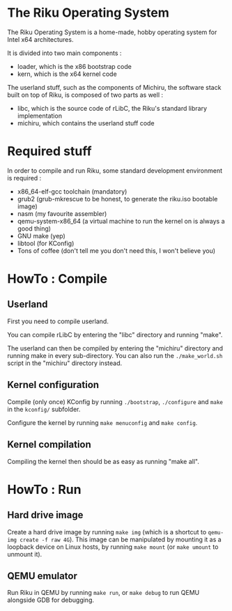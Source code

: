 # The Riku Operating System 
The Riku Operating System is a home-made, hobby operating system for Intel x64 architectures.

It is divided into two main components :
- loader, which is the x86 bootstrap code
- kern, which is the x64 kernel code

The userland stuff, such as the components of Michiru, the software stack built on top of Riku, is composed of two parts as well :
- libc, which is the source code of rLibC, the Riku's standard library implementation
- michiru, which contains the userland stuff code

# Required stuff
In order to compile and run Riku, some standard development environment is required :
- x86_64-elf-gcc toolchain (mandatory)
- grub2 (grub-mkrescue to be honest, to generate the riku.iso bootable image)
- nasm (my favourite assembler)
- qemu-system-x86_64 (a virtual machine to run the kernel on is always a good thing)
- GNU make (yep)
- libtool (for KConfig)
- Tons of coffee (don't tell me you don't need this, I won't believe you)

# HowTo : Compile
## Userland
First you need to compile userland.

You can compile rLibC by entering the "libc" directory and running "make".

The userland can then be compiled by entering the "michiru" directory and running make in every sub-directory. 
You can also run the `./make_world.sh` script in the "michiru" directory instead.

## Kernel configuration
Compile (only once) KConfig by running `./bootstrap`, `./configure` and `make` in the `kconfig/` subfolder.

Configure the kernel by running `make menuconfig` and `make config`.

## Kernel compilation
Compiling the kernel then should be as easy as running "make all".

# HowTo : Run
## Hard drive image
Create a hard drive image by running `make img` (which is a shortcut to `qemu-img create -f raw 4G`).
This image can be manipulated by mounting it as a loopback device on Linux hosts, by running `make mount` (or `make umount` to unmount it).

## QEMU emulator
Run Riku in QEMU by running `make run`, or `make debug` to run QEMU alongside GDB for debugging.
